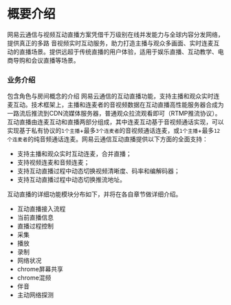 # <span id="概要介绍">概要介绍</span>

网易云通信与视频互动直播方案凭借千万级别在线并发能力与全球内容分发网络，提供真正的多路 音视频实时互动服务，助力打造主播与观众多画面、实时连麦互动的直播场景。提供远超于传统直播的用户体验，适用于娱乐直播、互动教学、电商导购和会议直播等场景。

### <span id="业务介绍">业务介绍</span>

包含角色与房间概念的介绍
网易云通信的互动直播功能，支持主播和观众实时连麦互动。技术框架上，主播和连麦者的音视频数据在互动直播高性能服务器合成为一路流后推流到CDN流媒体服务器，普通观众拉流观看即可（RTMP推流协议）。
互动直播由连麦互动和直播两部分组成，其中连麦互动基于音视频通话实现，可以实现基于私有协议的`1个主播`+最多`3个连麦者`的音视频通话连麦，或`1个主播`+最多`12个连麦者`的纯音频通话连麦。网易云通信互动直播提供以下方面的全面支持：

- 支持主播和观众实时互动连麦，合并直播；
- 支持视频连麦和音频连麦；
- 支持互动直播过程中动态切换视频清晰度、码率和编解码器；
- 支持互动直播过程中动态切换推流地址。

互动直播的详细功能模块分布如下，并将在各自章节做详细介绍。

- 互动直播接入流程
- 当前直播信息
- 直播过程控制
- 采集
- 播放
- 录制
- 网络状况
- chrome屏幕共享
- chrome混频
- 伴音
- 主动网络探测
